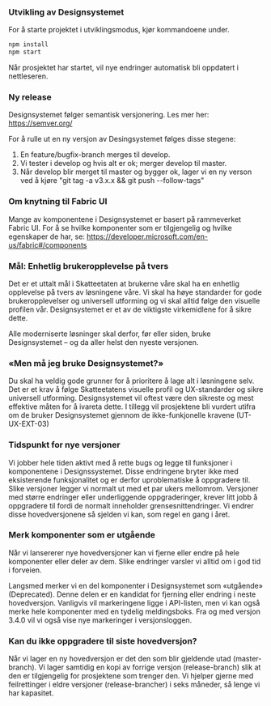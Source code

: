 ### Utvikling av Designsystemet

For å starte projektet i utviklingsmodus, kjør kommandoene under.

```bash noeditor
npm install
npm start
```

Når prosjektet har startet, vil nye endringer automatisk bli oppdatert i nettleseren.

### Ny release

Designsystemet følger semantisk versjonering.
Les mer her: https://semver.org/

For å rulle ut en ny versjon av Desingsystemet følges disse stegene:

1. En feature/bugfix-branch merges til develop.
2. Vi tester i develop og hvis alt er ok; merger develop til master.
3. Når develop blir merget til master og bygger ok, lager vi en ny verson ved å kjøre "git tag -a v3.x.x && git push --follow-tags"

### Om knytning til Fabric UI

Mange av komponentene i Designsystemet er basert på rammeverket Fabric UI. For å se hvilke komponenter som er tilgjengelig og hvilke egenskaper de har, se: https://developer.microsoft.com/en-us/fabric#/components

### Mål: Enhetlig brukeropplevelse på tvers

Det er et uttalt mål i Skatteetaten at brukerne våre skal ha en enhetlig opplevelse på tvers av løsningene våre. Vi skal ha høye standarder for gode brukeropplevelser og universell utforming og vi skal alltid følge den visuelle profilen vår. Designsystemet er et av de viktigste virkemidlene for å sikre dette.

Alle moderniserte løsninger skal derfor, før eller siden, bruke Designsystemet – og da aller helst den nyeste versjonen.

### «Men må jeg bruke Designsystemet?»

Du skal ha veldig gode grunner for å prioritere å lage alt i løsningene selv. Det er et krav å følge Skatteetatens visuelle profil og UX-standarder og sikre universell utforming. Designsystemet vil oftest være den sikreste og mest effektive måten for å ivareta dette. I tillegg vil prosjektene bli vurdert utifra om de bruker Designsystemet gjennom de ikke-funkjonelle kravene (UT-UX-EXT-03)

### Tidspunkt for nye versjoner

Vi jobber hele tiden aktivt med å rette bugs og legge til funksjoner i komponentene i Designssystemet. Disse endringene bryter ikke med eksisterende funksjonalitet og er derfor uproblematiske å oppgradere til. Slike versjoner legger vi normalt ut med et par ukers mellomrom. Versjoner med større endringer eller underliggende oppgraderinger, krever litt jobb å oppgradere til fordi de normalt inneholder grensesnittendringer. Vi endrer disse hovedversjonene så sjelden vi kan, som regel en gang i året.

### Merk komponenter som er utgående

Når vi lansererer nye hovedversjoner kan vi fjerne eller endre på hele komponenter eller deler av dem. Slike endringer varsler vi alltid om i god tid i forveien.

Langsmed merker vi en del komponenter i Designsystemet som «utgående» (Deprecated). Denne delen er en kandidat for fjerning eller endring i neste hovedversjon. Vanligvis vil markeringene ligge i API-listen, men vi kan også merke hele komponenter med en tydelig meldingsboks. Fra og med versjon 3.4.0 vil vi også vise nye markeringer i versjonsloggen.

### Kan du ikke oppgradere til siste hovedversjon?

Når vi lager en ny hovedversjon er det den som blir gjeldende utad (master-branch). Vi lager samtidig en kopi av forrige versjon (release-branch) slik at den er tilgjengelig for prosjektene som trenger den. Vi hjelper gjerne med feilrettinger i eldre versjoner (release-brancher) i seks måneder, så lenge vi har kapasitet.
